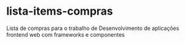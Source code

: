 # lista-items-compras
Lista de compras para o trabalho de Desenvolvimento de aplicações frontend web com frameworks e componentes
